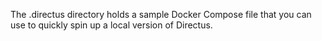 The .directus directory holds a sample Docker Compose file that you can use to quickly spin up a local version of
Directus.
